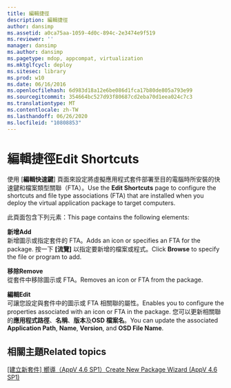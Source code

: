 ```yaml
---
title: 編輯捷徑
description: 編輯捷徑
author: dansimp
ms.assetid: a0ca75aa-1059-4d0c-894c-2e3474e9f519
ms.reviewer: ''
manager: dansimp
ms.author: dansimp
ms.pagetype: mdop, appcompat, virtualization
ms.mktglfcycl: deploy
ms.sitesec: library
ms.prod: w10
ms.date: 06/16/2016
ms.openlocfilehash: 6d983d18a12e6be086d1fca17b80de805a793e99
ms.sourcegitcommit: 354664bc527d93f80687cd2eba70d1eea024c7c3
ms.translationtype: MT
ms.contentlocale: zh-TW
ms.lasthandoff: 06/26/2020
ms.locfileid: "10808853"
---
```

# <span data-ttu-id="044d6-103">編輯捷徑</span><span class="sxs-lookup"><span data-stu-id="044d6-103">Edit Shortcuts</span></span>


<span data-ttu-id="044d6-104">使用 [**編輯快速鍵**] 頁面來設定將虛擬應用程式套件部署至目的電腦時所安裝的快速鍵和檔案類型關聯（FTA）。</span><span class="sxs-lookup"><span data-stu-id="044d6-104">Use the **Edit Shortcuts** page to configure the shortcuts and file type associations (FTA) that are installed when you deploy the virtual application package to target computers.</span></span>

<span data-ttu-id="044d6-105">此頁面包含下列元素：</span><span class="sxs-lookup"><span data-stu-id="044d6-105">This page contains the following elements:</span></span>

<a href="" id="add"></a>**<span data-ttu-id="044d6-106">新增</span><span class="sxs-lookup"><span data-stu-id="044d6-106">Add</span></span>**  
<span data-ttu-id="044d6-107">新增圖示或指定套件的 FTA。</span><span class="sxs-lookup"><span data-stu-id="044d6-107">Adds an icon or specifies an FTA for the package.</span></span> <span data-ttu-id="044d6-108">按一下 **[流覽]** 以指定要新增的檔案或程式。</span><span class="sxs-lookup"><span data-stu-id="044d6-108">Click **Browse** to specify the file or program to add.</span></span>

<a href="" id="remove"></a>**<span data-ttu-id="044d6-109">移除</span><span class="sxs-lookup"><span data-stu-id="044d6-109">Remove</span></span>**  
<span data-ttu-id="044d6-110">從套件中移除圖示或 FTA。</span><span class="sxs-lookup"><span data-stu-id="044d6-110">Removes an icon or FTA from the package.</span></span>

<a href="" id="edit"></a>**<span data-ttu-id="044d6-111">編輯</span><span class="sxs-lookup"><span data-stu-id="044d6-111">Edit</span></span>**  
<span data-ttu-id="044d6-112">可讓您設定與套件中的圖示或 FTA 相關聯的屬性。</span><span class="sxs-lookup"><span data-stu-id="044d6-112">Enables you to configure the properties associated with an icon or FTA in the package.</span></span> <span data-ttu-id="044d6-113">您可以更新相關聯的**應用程式路徑**、**名稱**、**版本**及**OSD 檔案名**。</span><span class="sxs-lookup"><span data-stu-id="044d6-113">You can update the associated **Application Path**, **Name**, **Version**, and **OSD File Name**.</span></span>

## <span data-ttu-id="044d6-114">相關主題</span><span class="sxs-lookup"><span data-stu-id="044d6-114">Related topics</span></span>


[<span data-ttu-id="044d6-115">[建立新套件] 嚮導（AppV 4.6 SP1）</span><span class="sxs-lookup"><span data-stu-id="044d6-115">Create New Package Wizard (AppV 4.6 SP1)</span></span>](create-new-package-wizard---appv-46-sp1-.md)

 

 





